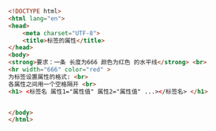 
<BlogInfo id="356" title="8.标签的属性" author="白日梦想猿" pv=0 read_times=0 pre_cost_time=0分14秒 category="html5学习" tag_list="['html5学习']" create_time="2020.07.14 15:03:02" update_time="2020.07.14 15:10:03" />

```html
<!DOCTYPE html>
<html lang="en">
<head>
    <meta charset="UTF-8">
    <title>标签的属性</title>
</head>
<body>
<strong>要求：一条 长度为666 颜色为红色 的水平线</strong> <br>
<hr width="666" color="red" >
为标签设置属性的格式: <br>
各属性之间用一个空格隔开 <br>
<h1> <标签名 属性1="属性值" 属性2="属性值" ...></标签名> </h1>


</body>
</html>
```
